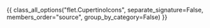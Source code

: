 {{ class_all_options("flet.CupertinoIcons", separate_signature=False, members_order="source", group_by_category=False) }}
